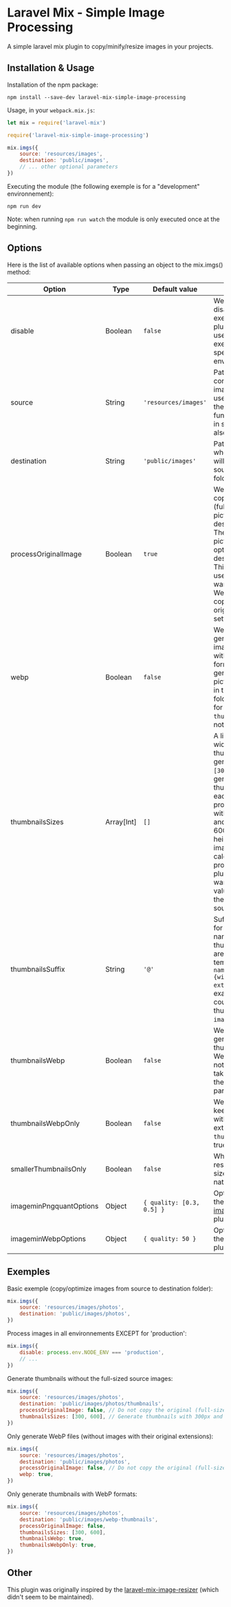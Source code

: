 
# Laravel Mix - Simple Image Processing

A simple laravel mix plugin to copy/minify/resize images in your projects.


## Installation & Usage

Installation of the npm package:

```
npm install --save-dev laravel-mix-simple-image-processing
```

Usage, in your `webpack.mix.js`:

```js
let mix = require('laravel-mix')

require('laravel-mix-simple-image-processing')

mix.imgs({
    source: 'resources/images',
    destination: 'public/images',
    // ... other optional parameters
})
```

Executing the module (the following exemple is for a "development" environnement):

```
npm run dev
```

Note: when running `npm run watch` the module is only executed once at the beginning.


## Options

Here is the list of available options when passing an object to the mix.imgs() method:

| Option | Type | Default value | Description |
| --- | --- | --- | --- |
| disable | Boolean | `false` | Wether or not to disable the execution of the plugin, can be used to disable the execution on specific environnements. |
| source | String | `'resources/images'` | Path to the folder containing the images that will be used as input of the processing functions (images in sub-folders are also included). |
| destination | String | `'public/images'` | Path to the folder where the images will be saved (with source-like sub-folders). |
| processOriginalImage | Boolean | `true` | Wether or not to copy the original (full-sized) pictures in the destination folder. The full-sized pictures will be optimized in the destination folder. This option is useful if you only want to generate WebP files without copying the original files (by setting it to `false`). |
| webp | Boolean | `false` | Wether or not to generate WebP images. An image with the WebP format will be generated for each picture processed in the destination folder (including for all thumbnails if `thumbnailsWebp` is not specified). |
| thumbnailsSizes | Array[Int] | `[]` | A list of maximum-width (in pixel) thumbnail to generate. E.g. `[300, 600]` would generate 2 thumbnails for each image processed, one with a 300px width and one with a 600px width. The height of the images are calculated proportionally. The plugin will emit a warning for each value superior at the width of the source image. |
| thumbnailsSuffix | String | `'@'` | Suffix to be used for thumbnail names, the thumbnail names are based on the template `{img-name}{suffix}{width}.{img-extension}`, for example `image.jpg` could generate a thumbnail named `image@300.jpg`. |
| thumbnailsWebp | Boolean | `false` | Wether or not to generate thumbnails with a WebP extension. If not specified, will take the value of the `webp` parameter. |
| thumbnailsWebpOnly | Boolean | `false` | Wether or not to keep thumbnails with their original extensions (when `thumbnailsWebp` is true). |
| smallerThumbnailsOnly | Boolean | `false` | Whether or not to resize images to sizes below their native width. |
| imageminPngquantOptions | Object | `{ quality: [0.3, 0.5] }` | Options to pass to the [imageminPngquant](https://github.com/imagemin/imagemin-pngquant#api) plugin. |
| imageminWebpOptions | Object | `{ quality: 50 }` | Options to pass to the [imageminWebp](https://github.com/imagemin/imagemin-webp#api) plugin. |


## Exemples

Basic exemple (copy/optimize images from source to destination folder):
```js
mix.imgs({
    source: 'resources/images/photos',
    destination: 'public/images/photos',
})
```

Process images in all environnements EXCEPT for 'production':
```js
mix.imgs({
    disable: process.env.NODE_ENV === 'production',
    // ...
})
```

Generate thumbnails without the full-sized source images:
```js
mix.imgs({
    source: 'resources/images/photos',
    destination: 'public/images/photos/thumbnails',
    processOriginalImage: false, // Do not copy the original (full-sized) images over.
    thumbnailsSizes: [300, 600], // Generate thumbnails with 300px and 600px width.
})
```

Only generate WebP files (without images with their original extensions):
```js
mix.imgs({
    source: 'resources/images/photos',
    destination: 'public/images/photos',
    processOriginalImage: false, // Do not copy the original (full-sized) images over.
    webp: true,
})
```

Only generate thumbnails with WebP formats:
```js
mix.imgs({
    source: 'resources/images/photos',
    destination: 'public/images/webp-thumbnails',
    processOriginalImage: false,
    thumbnailsSizes: [300, 600],
    thumbnailsWebp: true,
    thumbnailsWebpOnly: true,
})
```

## Other

This plugin was originally inspired by the [laravel-mix-image-resizer](https://github.com/ryotamoriyama/laravel-mix-image-resizer) (which didn't seem to be maintained).
